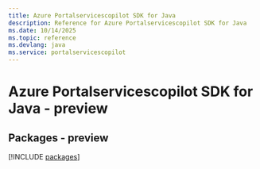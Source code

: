 ```yaml
---
title: Azure Portalservicescopilot SDK for Java
description: Reference for Azure Portalservicescopilot SDK for Java
ms.date: 10/14/2025
ms.topic: reference
ms.devlang: java
ms.service: portalservicescopilot
---
```

# Azure Portalservicescopilot SDK for Java - preview
## Packages - preview
[!INCLUDE [packages](portalservicescopilot-index.md)]